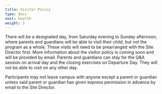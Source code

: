 ```yaml
---
title: Visitor Policy
type: docs
next: health
weight: 3
---
```


There will be a designated day, from Saturday evening to Sunday afternoon, where parents and guardians will be able to visit *their child*, but not the program as a whole. These visits will need to be prearranged with the Site Director first. More information about the visitor policy is coming soon and will be provided by email. Parents and guardians can stay for the Q&A session on arrival day and the closing exercises on Departure Day. They will not be able to visit on any other day.

Participants may not leave campus with anyone except a parent or guardian unless said parent or guardian has given express permission in advance by email to the Site Director.